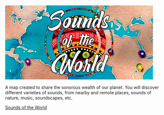 ![Sounds of the World](/img/SoundsOfTheWorldMap.jpg)

 A map created to share the sonorous wealth of our planet. You will discover different varieties of sounds, from nearby and remote places, sounds of nature, music, soundscapes, etc.

[Sounds of the World](https://soundsoftheworld.org)
